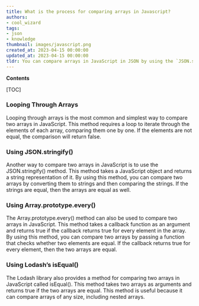 ```yaml
---
title: What is the process for comparing arrays in Javascript?
authors:
- cool_wizard
tags:
- json
- knowledge
thumbnail: images/javascript.png
created_at: 2023-04-15 00:00:00
updated_at: 2023-04-15 00:00:00
tldr: You can compare arrays in JavaScript in JSON by using the `JSON.stringify()` method to convert both arrays into strings and then comparing the strings.
---
```


**Contents**

[TOC]

### Looping Through Arrays

Looping through arrays is the most common and simplest way to compare two arrays in JavaScript. This method requires a loop to iterate through the elements of each array, comparing them one by one. If the elements are not equal, the comparison will return false.

### Using JSON.stringify()

Another way to compare two arrays in JavaScript is to use the JSON.stringify() method. This method takes a JavaScript object and returns a string representation of it. By using this method, you can compare two arrays by converting them to strings and then comparing the strings. If the strings are equal, then the arrays are equal as well.

### Using Array.prototype.every()

The Array.prototype.every() method can also be used to compare two arrays in JavaScript. This method takes a callback function as an argument and returns true if the callback returns true for every element in the array. By using this method, you can compare two arrays by passing a function that checks whether two elements are equal. If the callback returns true for every element, then the two arrays are equal.

### Using Lodash’s isEqual()

The Lodash library also provides a method for comparing two arrays in JavaScript called isEqual(). This method takes two arrays as arguments and returns true if the two arrays are equal. This method is useful because it can compare arrays of any size, including nested arrays.

